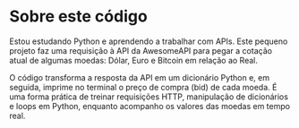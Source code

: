 # Sobre este código

Estou estudando Python e aprendendo a trabalhar com APIs.
Este pequeno projeto faz uma requisição à API da AwesomeAPI para pegar a cotação atual de algumas moedas: Dólar, Euro e Bitcoin em relação ao Real.

O código transforma a resposta da API em um dicionário Python e, em seguida, imprime no terminal o preço de compra (bid) de cada moeda.
É uma forma prática de treinar requisições HTTP, manipulação de dicionários e loops em Python, enquanto acompanho os valores das moedas em tempo real.
